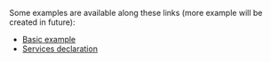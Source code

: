 Some examples are available along these links (more example will be created in future):

* [Basic example](https://github.com/Romakita/example-ts-express-decorator/tree/master/basic)
* [Services declaration](https://github.com/Romakita/example-ts-express-decorator/tree/master/example-services)